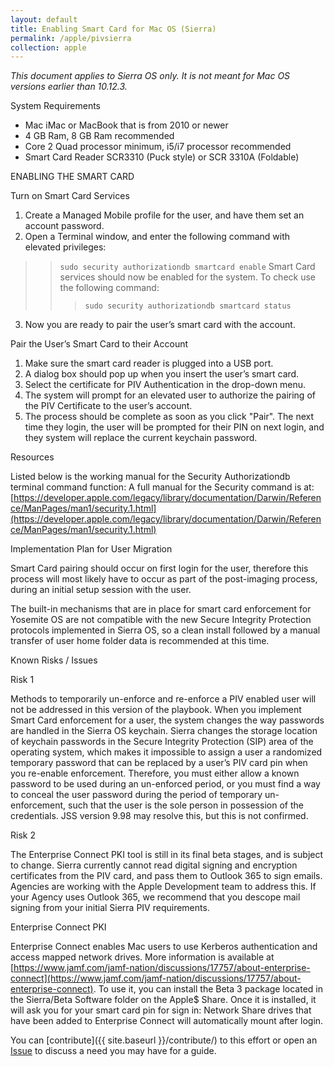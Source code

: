 ```yaml
---
layout: default
title: Enabling Smart Card for Mac OS (Sierra)
permalink: /apple/pivsierra
collection: apple
---
```


_This document applies to Sierra OS only. It is not meant for Mac OS versions earlier than 10.12.3._

System Requirements
* Mac iMac or MacBook that is from 2010 or newer
* 4 GB Ram, 8 GB Ram recommended
* Core 2 Quad processor minimum, i5/i7 processor recommended
* Smart Card Reader SCR3310 (Puck style) or SCR 3310A (Foldable)


ENABLING THE SMART CARD

Turn on Smart Card Services

1. Create a Managed Mobile profile for the user, and have them set an account password.
2. Open a Terminal window, and enter the following command with elevated privileges:
>>`sudo security authorizationdb smartcard enable`
>Smart Card services should now be enabled for the system. To check use the following command:
>>>`sudo security authorizationdb smartcard status`

3. Now you are ready to pair the user’s smart card with the account.


Pair the User’s Smart Card to their Account

1. Make sure the smart card reader is plugged into a USB port.
2. A dialog box should pop up when you insert the user’s smart card.
3. Select the certificate for PIV Authentication in the drop-down menu.
4. The system will prompt for an elevated user to authorize the pairing of the PIV Certificate to the user’s account.
5. The process should be complete as soon as you click "Pair". The next time they login, the user will be prompted for their PIN on next login, and they system will replace the current keychain password.



Resources

Listed below is the working manual for the Security Authorizationdb terminal command function:
A full manual for the Security command is at: [https://developer.apple.com/legacy/library/documentation/Darwin/Reference/ManPages/man1/security.1.html](https://developer.apple.com/legacy/library/documentation/Darwin/Reference/ManPages/man1/security.1.html)

Implementation Plan for User Migration

Smart Card pairing should occur on first login for the user, therefore this process will most likely have to occur as part of the post-imaging process, during an initial setup session with the user.

The built-in mechanisms that are in place for smart card enforcement for Yosemite OS are not compatible with the new Secure Integrity Protection protocols implemented in Sierra OS, so a clean install followed by a manual transfer of user home folder data is recommended at this time.

Known Risks / Issues

Risk 1

Methods to temporarily un-enforce and re-enforce a PIV enabled user will not be addressed in this version of the playbook.
When you implement Smart Card enforcement for a user, the system changes the way passwords are handled in the Sierra OS keychain.
Sierra changes the storage location of keychain passwords in the Secure Integrity Protection (SIP) area of the operating system, which makes it impossible to assign a user a randomized temporary password that can be replaced by a user’s PIV card pin when you re-enable enforcement. Therefore, you must either allow a known password to be used during an un-enforced period, or you must find a way to conceal the user password during the period of temporary un-enforcement, such that the user is the sole person in possession of the credentials. JSS version 9.98 may resolve this, but this is not confirmed.

Risk 2

The Enterprise Connect PKI tool is still in its final beta stages, and is subject to change. 
Sierra currently cannot read digital signing and encryption certificates from the PIV card, and pass them to Outlook 365 to sign emails. Agencies are working with the Apple Development team to address this. If your Agency uses Outlook 365, we recommend that you descope mail signing from your initial Sierra PIV requirements.


Enterprise Connect PKI

Enterprise Connect enables Mac users to use Kerberos authentication and access mapped network drives. More information is available at [https://www.jamf.com/jamf-nation/discussions/17757/about-enterprise-connect](https://www.jamf.com/jamf-nation/discussions/17757/about-enterprise-connect). To use it, you can install the Beta 3 package located in the Sierra/Beta Software folder on the Apple$ Share.
Once it is installed, it will ask you for your smart card pin for sign in:
Network Share drives that have been added to Enterprise Connect will automatically mount after login.

You can [contribute]({{ site.baseurl }}/contribute/) to this effort or open an [Issue]({{site.repo_url}}/issues) to discuss a need you may have for a guide.
